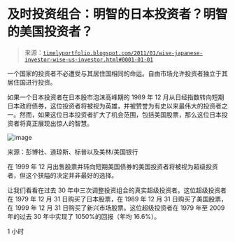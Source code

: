 <!--yml

分类：未分类

日期：2024-05-18 15:25:51

-->

# 及时投资组合：明智的日本投资者？明智的美国投资者？

> 来源：[`timelyportfolio.blogspot.com/2011/01/wise-japanese-investor-wise-us-investor.html#0001-01-01`](http://timelyportfolio.blogspot.com/2011/01/wise-japanese-investor-wise-us-investor.html#0001-01-01)

一个国家的投资者不必遭受与其居住国相同的命运。自由市场允许投资者独立于其居住国进行投资。

如果一个日本投资者在日本股市泡沫高峰期的 1989 年 12 月从日经指数转向短期日本政府债券，这位投资者将被视为英雄，并被赞誉为有史以来最伟大的投资者之一。然而，如果这位日本投资者扩大了机会范围，包括美国股票，那么这位日本投资者将真正展现出惊人的智慧。

![image](https://blogger.googleusercontent.com/img/b/R29vZ2xl/AVvXsEhP4ogni_syr0uNH0BB25hWeup4imungioWZcnvb9JsJoVbzicTHDN_nU3-x-QGhGsbr9IVmAIjJO-qTxaNvYMXg5ORWOUPiEgf7IG8sToEDRoU1IRfbbTDhA1LKkb6Z-krKkb3KgEjsQ/s1600-h/image%5B16%5D.png)

来源：彭博社、道琼斯、标普以及美林/美国银行

在 1999 年 12 月出售股票并转向短期美国债券的美国投资者将被视为超级投资者，但这个狭隘的决定并非最好的选择。

让我们看看在过去 30 年中三次调整投资组合的真实超级投资者。这位超级投资者在 1979 年 12 月 31 日购买了日本股票，在 1989 年 12 月 31 日购买了美国股票，在 1999 年 12 月 31 日购买了新兴市场股票。这位超级投资者在 1979 年至 2009 年的过去 30 年中实现了 1050%的回报（年均 16.6%）。

1 小时
